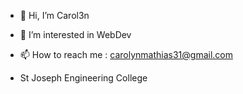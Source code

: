 - 👋 Hi, I’m Carol3n
- 👀 I’m interested in WebDev

- 📫 How to reach me : carolynmathias31@gmail.com
- St Joseph Engineering College

<!---
Carol3n/Carol3n is a ✨ special ✨ repository because its `README.md` (this file) appears on your GitHub profile.
You can click the Preview link to take a look at your changes.
--->
